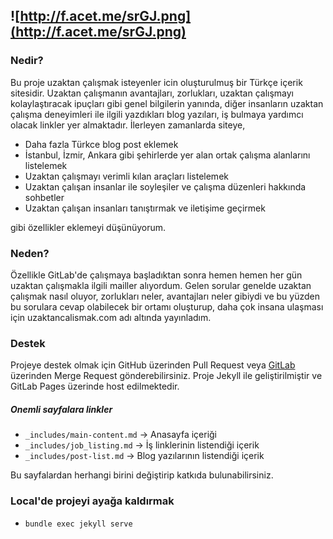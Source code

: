 ![http://f.acet.me/srGJ.png](http://f.acet.me/srGJ.png)
--------

### Nedir?
Bu proje uzaktan çalışmak isteyenler icin oluşturulmuş bir Türkçe içerik sitesidir. Uzaktan çalışmanın avantajları, zorlukları, uzaktan çalışmayı kolaylaştıracak ipuçları gibi genel bilgilerin yanında, diğer insanların uzaktan çalışma deneyimleri ile ilgili yazdıkları blog yazıları, iş bulmaya yardımcı olacak linkler yer almaktadır. İlerleyen zamanlarda siteye,

- Daha fazla Türkce blog post eklemek
- İstanbul, İzmir, Ankara gibi şehirlerde yer alan ortak çalışma alanlarını listelemek
- Uzaktan çalışmayı verimli kılan araçları listelemek
- Uzaktan çalışan insanlar ile soyleşiler ve çalışma düzenleri hakkında sohbetler
- Uzaktan çalışan insanları tanıştırmak ve iletişime geçirmek

gibi özellikler eklemeyi düşünüyorum.


### Neden?
Özellikle GitLab'de çalışmaya başladıktan sonra hemen hemen her gün uzaktan çalışmakla ilgili mailler alıyordum. Gelen sorular genelde uzaktan çalışmak nasıl oluyor, zorlukları neler, avantajları neler gibiydi ve bu yüzden bu sorulara cevap olabilecek bir ortamı oluşturup, daha çok insana ulaşması için uzaktancalismak.com adı altında yayınladım.


### Destek
Projeye destek olmak için GitHub üzerinden Pull Request veya [GitLab](https://gitlab.com/fatihacet/uzaktancalismak-com) üzerinden Merge Request gönderebilirsiniz. Proje Jekyll ile geliştirilmiştir ve GitLab Pages üzerinde host edilmektedir.

##### Onemli sayfalara linkler
  - `_includes/main-content.md` -> Anasayfa içeriği
  - `_includes/job_listing.md` -> İş linklerinin listendiği içerik
  - `_includes/post-list.md` -> Blog yazılarının listendiği içerik

Bu sayfalardan herhangi birini değiştirip katkıda bulunabilirsiniz.


### Local'de projeyi ayağa kaldırmak

- `bundle exec jekyll serve`
